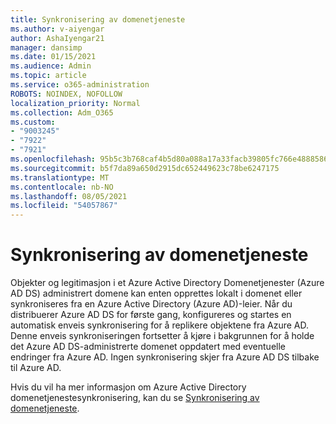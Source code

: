 ```yaml
---
title: Synkronisering av domenetjeneste
ms.author: v-aiyengar
author: AshaIyengar21
manager: dansimp
ms.date: 01/15/2021
ms.audience: Admin
ms.topic: article
ms.service: o365-administration
ROBOTS: NOINDEX, NOFOLLOW
localization_priority: Normal
ms.collection: Adm_O365
ms.custom:
- "9003245"
- "7922"
- "7921"
ms.openlocfilehash: 95b5c3b768caf4b5d80a088a17a33facb39805fc766e4888586ae052d91681e3
ms.sourcegitcommit: b5f7da89a650d2915dc652449623c78be6247175
ms.translationtype: MT
ms.contentlocale: nb-NO
ms.lasthandoff: 08/05/2021
ms.locfileid: "54057867"
---
```

# <a name="domain-service-synchronization"></a>Synkronisering av domenetjeneste

Objekter og legitimasjon i et Azure Active Directory Domenetjenester (Azure AD DS) administrert domene kan enten opprettes lokalt i domenet eller synkroniseres fra en Azure Active Directory (Azure AD)-leier. Når du distribuerer Azure AD DS for første gang, konfigureres og startes en automatisk enveis synkronisering for å replikere objektene fra Azure AD. Denne enveis synkroniseringen fortsetter å kjøre i bakgrunnen for å holde det Azure AD DS-administrerte domenet oppdatert med eventuelle endringer fra Azure AD. Ingen synkronisering skjer fra Azure AD DS tilbake til Azure AD.

Hvis du vil ha mer informasjon om Azure Active Directory domenetjenestesynkronisering, kan du se [Synkronisering av domenetjeneste](https://docs.microsoft.com/azure/active-directory-domain-services/synchronization). 
